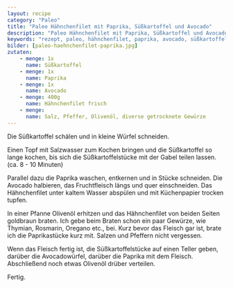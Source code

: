 ```yaml
---
layout: recipe
category: "Paleo"
title: "Paleo Hähnchenfilet mit Paprika, Süßkartoffel und Avocado"
description: "Paleo Hähnchenfilet mit Paprika, Süßkartoffel und Avocado"
keywords: "rezept, paleo, hähnchenfilet, paprika, avocado, süßkartoffel"
bilder: [paleo-haehnchenfilet-paprika.jpg]
zutaten: 
    - menge: 1x
      name: Süßkartoffel
    - menge: 1x
      name: Paprika
    - menge: 1x
      name: Avocado
    - menge: 400g
      name: Hähnchenfilet frisch
    - menge: 
      name: Salz, Pfeffer, Olivenöl, diverse getrocknete Gewürze
---
```

Die Süßkartoffel schälen und in kleine Würfel schneiden.

Einen Topf mit Salzwasser zum Kochen bringen und die Süßkartoffel so lange kochen, bis sich die Süßkartoffelstücke mit der Gabel teilen lassen. (ca. 8 - 10 Minuten)

Parallel dazu die Paprika waschen, entkernen und in Stücke schneiden. Die Avocado halbieren, das Fruchtfleisch längs und quer einschneiden. Das Hähnchenfilet unter kaltem Wasser abspülen und mit Küchenpapier trocken tupfen.

In einer Pfanne Olivenöl erhitzen und das Hähnchenfilet von beiden Seiten goldbraun braten. Ich gebe beim Braten schon ein paar Gewürze, wie Thymian, Rosmarin, Oregano etc., bei. Kurz bevor das Fleisch gar ist, brate ich die Paprikastücke kurz mit. Salzen und Pfeffern nicht vergessen.

Wenn das Fleisch fertig ist, die Süßkartoffelstücke auf einen Teller geben, darüber die Avocadowürfel, darüber die Paprika mit dem Fleisch. Abschließend noch etwas Olivenöl drüber verteilen.

Fertig.
